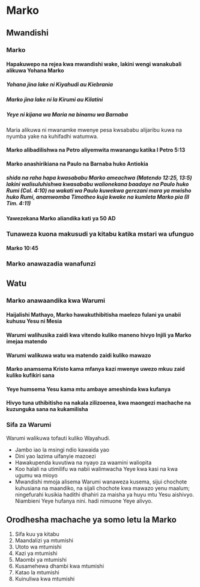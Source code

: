 Marko
=====

## Mwandishi

### Marko

#### Hapakuwepo na rejea kwa mwandishi wake, lakini wengi wanakubali alikuwa Yohana Marko

##### Yohana jina lake ni Kiyahudi au Kiebrania

##### Marko jina lake ni la Kirumi au Kilatini

##### Yeye ni kijana wa Maria na binamu wa Barnaba

Maria alikuwa ni mwanamke mwenye pesa kwsababu alijaribu kuwa na nyumba yake na kuhifadhi watumwa. 

#### Marko alibadilishwa na Petro aliyemwita mwanangu katika I Petro 5:13

#### Marko anashirikiana na Paulo na Barnaba huko Antiokia

##### shida na raha hapa kwasababu Marko ameachwa (Matendo 12:25, 13:5) lakini walisuluhishwa kwasababu walionekana baadaye na Paulo huko Rumi (Col. 4:10) na wakati wa Paulo kuwekwa gerezani mara ya mwisho huko Rumi, anamwomba Timotheo kuja kwake na kumleta Marko pia (II Tim. 4:11) 

#### Yawezekana Marko aliandika kati ya 50 AD

### Tunaweza kuona makusudi ya kitabu katika mstari wa ufunguo

#### Marko 10:45

### Marko anawazadia wanafunzi

## Watu

### Marko anawaandika kwa Warumi

#### Haijalishi Mathayo, Marko hawakuthibitisha maelezo fulani ya unabii kuhusu Yesu ni Mesia

#### Warumi walihusika zaidi kwa vitendo kuliko maneno hivyo Injili ya Marko imejaa matendo

#### Warumi walikuwa watu wa matendo zaidi kuliko mawazo

#### Marko anamsema Kristo kama mfanya kazi mwenye uwezo mkuu zaid kuliko kufikiri sana

#### Yeye humsema Yesu kama mtu ambaye ameshinda kwa kufanya

#### Hivyo tuna uthibitisho na nakala zilizoenea, kwa maongezi machache na kuzunguka sana na kukamilisha

### Sifa za Warumi

Warumi walikuwa tofauti kuliko Wayahudi.

- Jambo iao la msingi ndio kawaida yao
- Dini yao lazima uifanyie mazoezi
- Hawakupenda kuvutiwa na nyayo za waamini waliopita 
- Koo halali na utimilifu wa nabii walimwacha Yeye kwa kasi na kwa ugumu wa mioyo
- Mwandishi mmoja alisema Warumi wanaweza kusema, sijui chochote kuhusiana na maandiko, na sijali chochote kwa mawazo yenu maalum; ningefurahi kusikia hadithi dhahiri za maisha ya huyu mtu Yesu aishivyo. Niambieni Yeye hufanya nini. hadi nimuone Yeye alivyo.

## Orodhesha machache ya somo letu la Marko

1. Sifa kuu ya kitabu
2. Maandalizi ya mtumishi
3. Utoto wa mtumishi
4. Kazi ya mtumishi
5. Maombi ya mtumishi
6. Kusamehewa dhambi kwa mtumishi
7. Katao la mtumishi
8. Kuinuliwa kwa mtumishi
